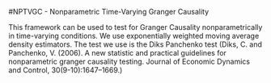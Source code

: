 #NPTVGC - Nonparametric Time-Varying Granger Causality

This framework can be used to test for Granger Causality nonparametrically in time-varying conditions. 
We use exponentially weighted moving average density estimators. The test we use is the Diks Panchenko test (Diks, C. and Panchenko, V. (2006). A new statistic and practical guidelines for nonparametric
granger causality testing. Journal of Economic Dynamics and Control, 30(9-10):1647–1669.)
